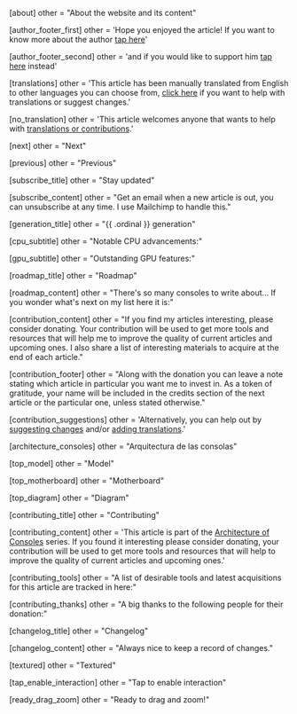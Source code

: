 [about]
other = "About the website and its content"

[author_footer_first]
other = 'Hope you enjoyed the article! If you want to know more about the author <a href="{{ . }}">tap here</a>'

[author_footer_second]
other = 'and if you would like to support him <a href="{{ . }}">tap here</a> instead'

[translations]
other = 'This article has been manually translated from English to other languages you can choose from, <a href="{{ . }}">click here</a> if you want to help with translations or suggest changes.'

[no_translation]
other = 'This article welcomes anyone that wants to help with <a href="{{ . }}">translations or contributions</a>.'

[next]
other = "Next"

[previous]
other = "Previous"

[subscribe_title]
other = "Stay updated"

[subscribe_content]
other = "Get an email when a new article is out, you can unsubscribe at any time. I use Mailchimp to handle this."

[generation_title]
other = "{{ .ordinal }} generation"

[cpu_subtitle]
other = "Notable CPU advancements:"

[gpu_subtitle]
other = "Outstanding GPU features:"

[roadmap_title]
other = "Roadmap"

[roadmap_content]
other = "There's so many consoles to write about... If you wonder what's next on my list here it is:"

[contribution_content]
other = "If you find my articles interesting, please consider donating. Your contribution will be used to get more tools and resources that will help me to improve the quality of current articles and upcoming ones. I also share a list of interesting materials to acquire at the end of each article."

[contribution_footer]
other = "Along with the donation you can leave a note stating which article in particular you want me to invest in. As a token of gratitude, your name will be included in the credits section of the next article or the particular one, unless stated otherwise."

[contribution_suggestions]
other = 'Alternatively, you can help out by <a href="{{ . }}">suggesting changes</a> and/or <a href="{{ . }}">adding translations</a>.'

[architecture_consoles]
other = "Arquitectura de las consolas"

[top_model]
other = "Model"

[top_motherboard]
other = "Motherboard"

[top_diagram]
other = "Diagram"

[contributing_title]
other = "Contributing"

[contributing_content]
other = 'This article is part of the <a href="{{ . }}">Architecture of Consoles</a> series. If you found it interesting please consider donating, your contribution will be used to get more tools and resources that will help to improve the quality of current articles and upcoming ones.'

[contributing_tools]
other = "A list of desirable tools and latest acquisitions for this article are tracked in here:"

[contributing_thanks]
other = "A big thanks to the following people for their donation:"

[changelog_title]
other = "Changelog"

[changelog_content]
other = "Always nice to keep a record of changes."

[textured]
other = "Textured"

[tap_enable_interaction]
other = "Tap to enable interaction"

[ready_drag_zoom]
other = "Ready to drag and zoom!"
